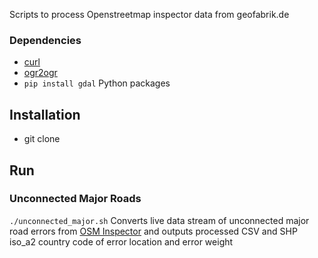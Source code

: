 Scripts to process Openstreetmap inspector data from geofabrik.de

### Dependencies
- [curl](http://curl.haxx.se/download.html)
- [ogr2ogr](http://trac.osgeo.org/gdal/wiki/DownloadingGdalBinaries)
- ```pip install gdal``` Python packages 

## Installation
- git clone

## Run
### Unconnected Major Roads
```./unconnected_major.sh``` Converts live data stream of unconnected major road errors from [OSM Inspector]() and outputs processed CSV and SHP iso_a2 country code of error location and error weight 


